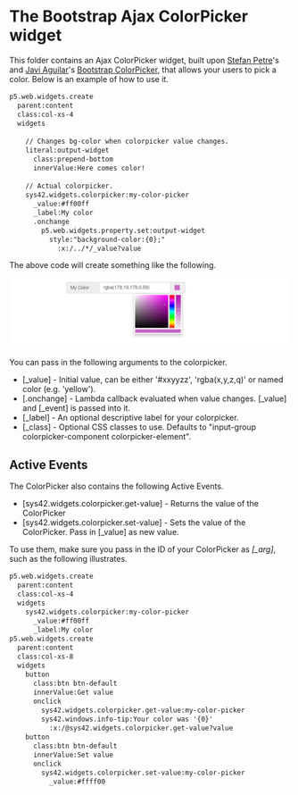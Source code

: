 The Bootstrap Ajax ColorPicker widget
========

This folder contains an Ajax ColorPicker widget, built upon [Stefan Petre](https://twitter.com/stefanpetre/)'s 
and [Javi Aguilar](https://itsjavi.com/)'s [Bootstrap ColorPicker](https://itsjavi.com/bootstrap-colorpicker/), that 
allows your users to pick a color. Below is an example of how to use it.

```
p5.web.widgets.create
  parent:content
  class:col-xs-4
  widgets

    // Changes bg-color when colorpicker value changes.
    literal:output-widget
      class:prepend-bottom
      innerValue:Here comes color!

    // Actual colorpicker.
    sys42.widgets.colorpicker:my-color-picker
      _value:#ff00ff
      _label:My color
      .onchange
        p5.web.widgets.property.set:output-widget
          style:"background-color:{0};"
            :x:/../*/_value?value
```

The above code will create something like the following.

![alt tag](/core/p5.webapp/system42/components/bootstrap/widgets/colorpicker/screenshots/colorpicker-example-screenshot.png)

You can pass in the following arguments to the colorpicker.

* [_value] - Initial value, can be either '#xxyyzz', 'rgba(x,y,z,q)' or named color (e.g. 'yellow').
* [.onchange] - Lambda callback evaluated when value changes. [_value] and [_event] is passed into it.
* [_label] - An optional descriptive label for your colorpicker.
* [_class] - Optional CSS classes to use. Defaults to "input-group colorpicker-component colorpicker-element".

## Active Events

The ColorPicker also contains the following Active Events.

* [sys42.widgets.colorpicker.get-value] - Returns the value of the ColorPicker
* [sys42.widgets.colorpicker.set-value] - Sets the value of the ColorPicker. Pass in [_value] as new value.

To use them, make sure you pass in the ID of your ColorPicker as *[_arg]*, such as the following illustrates.

```
p5.web.widgets.create
  parent:content
  class:col-xs-4
  widgets
    sys42.widgets.colorpicker:my-color-picker
      _value:#ff00ff
      _label:My color
p5.web.widgets.create
  parent:content
  class:col-xs-8
  widgets
    button
      class:btn btn-default
      innerValue:Get value
      onclick
        sys42.widgets.colorpicker.get-value:my-color-picker
        sys42.windows.info-tip:Your color was '{0}'
          :x:/@sys42.widgets.colorpicker.get-value?value
    button
      class:btn btn-default
      innerValue:Set value
      onclick
        sys42.widgets.colorpicker.set-value:my-color-picker
          _value:#ffff00
```

